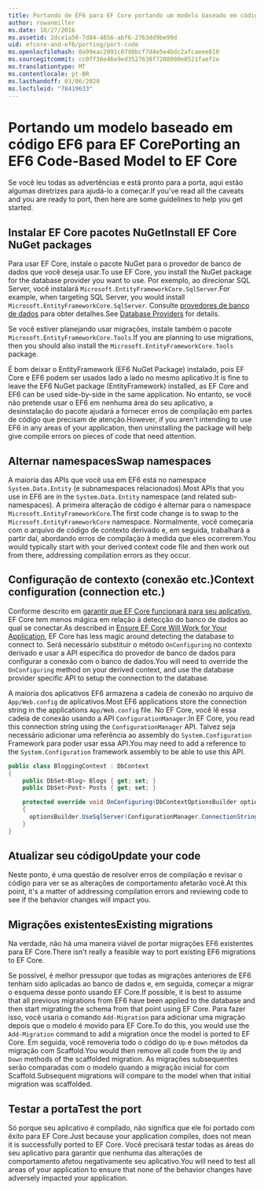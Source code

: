 ```yaml
---
title: Portando de EF6 para EF Core portando um modelo baseado em código-EF
author: rowanmiller
ms.date: 10/27/2016
ms.assetid: 2dce1a50-7d84-4856-abf6-2763dd9be99d
uid: efcore-and-ef6/porting/port-code
ms.openlocfilehash: 0a99eac2091c07d8bcf7d4e5e4bdc2afcaeee810
ms.sourcegitcommit: cc0ff36e46e9ed3527638f7208000e8521faef2e
ms.translationtype: MT
ms.contentlocale: pt-BR
ms.lasthandoff: 03/06/2020
ms.locfileid: "78419633"
---
```

# <a name="porting-an-ef6-code-based-model-to-ef-core"></a><span data-ttu-id="86fcc-102">Portando um modelo baseado em código EF6 para EF Core</span><span class="sxs-lookup"><span data-stu-id="86fcc-102">Porting an EF6 Code-Based Model to EF Core</span></span>

<span data-ttu-id="86fcc-103">Se você leu todas as advertências e está pronto para a porta, aqui estão algumas diretrizes para ajudá-lo a começar.</span><span class="sxs-lookup"><span data-stu-id="86fcc-103">If you've read all the caveats and you are ready to port, then here are some guidelines to help you get started.</span></span>

## <a name="install-ef-core-nuget-packages"></a><span data-ttu-id="86fcc-104">Instalar EF Core pacotes NuGet</span><span class="sxs-lookup"><span data-stu-id="86fcc-104">Install EF Core NuGet packages</span></span>

<span data-ttu-id="86fcc-105">Para usar EF Core, instale o pacote NuGet para o provedor de banco de dados que você deseja usar.</span><span class="sxs-lookup"><span data-stu-id="86fcc-105">To use EF Core, you install the NuGet package for the database provider you want to use.</span></span> <span data-ttu-id="86fcc-106">Por exemplo, ao direcionar SQL Server, você instalará `Microsoft.EntityFrameworkCore.SqlServer`.</span><span class="sxs-lookup"><span data-stu-id="86fcc-106">For example, when targeting SQL Server, you would install `Microsoft.EntityFrameworkCore.SqlServer`.</span></span> <span data-ttu-id="86fcc-107">Consulte [provedores de banco de dados](../../core/providers/index.md) para obter detalhes.</span><span class="sxs-lookup"><span data-stu-id="86fcc-107">See [Database Providers](../../core/providers/index.md) for details.</span></span>

<span data-ttu-id="86fcc-108">Se você estiver planejando usar migrações, instale também o pacote `Microsoft.EntityFrameworkCore.Tools`.</span><span class="sxs-lookup"><span data-stu-id="86fcc-108">If you are planning to use migrations, then you should also install the `Microsoft.EntityFrameworkCore.Tools` package.</span></span>

<span data-ttu-id="86fcc-109">É bom deixar o EntityFramework (EF6 NuGet Package) instalado, pois EF Core e EF6 podem ser usados lado a lado no mesmo aplicativo.</span><span class="sxs-lookup"><span data-stu-id="86fcc-109">It is fine to leave the EF6 NuGet package (EntityFramework) installed, as EF Core and EF6 can be used side-by-side in the same application.</span></span> <span data-ttu-id="86fcc-110">No entanto, se você não pretende usar o EF6 em nenhuma área do seu aplicativo, a desinstalação do pacote ajudará a fornecer erros de compilação em partes de código que precisam de atenção.</span><span class="sxs-lookup"><span data-stu-id="86fcc-110">However, if you aren't intending to use EF6 in any areas of your application, then uninstalling the package will help give compile errors on pieces of code that need attention.</span></span>

## <a name="swap-namespaces"></a><span data-ttu-id="86fcc-111">Alternar namespaces</span><span class="sxs-lookup"><span data-stu-id="86fcc-111">Swap namespaces</span></span>

<span data-ttu-id="86fcc-112">A maioria das APIs que você usa em EF6 está no namespace `System.Data.Entity` (e subnamespaces relacionados).</span><span class="sxs-lookup"><span data-stu-id="86fcc-112">Most APIs that you use in EF6 are in the `System.Data.Entity` namespace (and related sub-namespaces).</span></span> <span data-ttu-id="86fcc-113">A primeira alteração de código é alternar para o namespace `Microsoft.EntityFrameworkCore`.</span><span class="sxs-lookup"><span data-stu-id="86fcc-113">The first code change is to swap to the `Microsoft.EntityFrameworkCore` namespace.</span></span> <span data-ttu-id="86fcc-114">Normalmente, você começaria com o arquivo de código de contexto derivado e, em seguida, trabalhará a partir daí, abordando erros de compilação à medida que eles ocorrerem.</span><span class="sxs-lookup"><span data-stu-id="86fcc-114">You would typically start with your derived context code file and then work out from there, addressing compilation errors as they occur.</span></span>

## <a name="context-configuration-connection-etc"></a><span data-ttu-id="86fcc-115">Configuração de contexto (conexão etc.)</span><span class="sxs-lookup"><span data-stu-id="86fcc-115">Context configuration (connection etc.)</span></span>

<span data-ttu-id="86fcc-116">Conforme descrito em [garantir que EF Core funcionará para seu aplicativo](ensure-requirements.md), EF Core tem menos mágica em relação à detecção do banco de dados ao qual se conectar.</span><span class="sxs-lookup"><span data-stu-id="86fcc-116">As described in [Ensure EF Core Will Work for Your Application](ensure-requirements.md), EF Core has less magic around detecting the database to connect to.</span></span> <span data-ttu-id="86fcc-117">Será necessário substituir o método `OnConfiguring` no contexto derivado e usar a API específica do provedor de banco de dados para configurar a conexão com o banco de dados.</span><span class="sxs-lookup"><span data-stu-id="86fcc-117">You will need to override the `OnConfiguring` method on your derived context, and use the database provider specific API to setup the connection to the database.</span></span>

<span data-ttu-id="86fcc-118">A maioria dos aplicativos EF6 armazena a cadeia de conexão no arquivo de `App/Web.config` de aplicativos.</span><span class="sxs-lookup"><span data-stu-id="86fcc-118">Most EF6 applications store the connection string in the applications `App/Web.config` file.</span></span> <span data-ttu-id="86fcc-119">No EF Core, você lê essa cadeia de conexão usando a API `ConfigurationManager`.</span><span class="sxs-lookup"><span data-stu-id="86fcc-119">In EF Core, you read this connection string using the `ConfigurationManager` API.</span></span> <span data-ttu-id="86fcc-120">Talvez seja necessário adicionar uma referência ao assembly do `System.Configuration` Framework para poder usar essa API.</span><span class="sxs-lookup"><span data-stu-id="86fcc-120">You may need to add a reference to the `System.Configuration` framework assembly to be able to use this API.</span></span>

``` csharp
public class BloggingContext : DbContext
{
    public DbSet<Blog> Blogs { get; set; }
    public DbSet<Post> Posts { get; set; }

    protected override void OnConfiguring(DbContextOptionsBuilder optionsBuilder)
    {
      optionsBuilder.UseSqlServer(ConfigurationManager.ConnectionStrings["BloggingDatabase"].ConnectionString);
    }
}
```

## <a name="update-your-code"></a><span data-ttu-id="86fcc-121">Atualizar seu código</span><span class="sxs-lookup"><span data-stu-id="86fcc-121">Update your code</span></span>

<span data-ttu-id="86fcc-122">Neste ponto, é uma questão de resolver erros de compilação e revisar o código para ver se as alterações de comportamento afetarão você.</span><span class="sxs-lookup"><span data-stu-id="86fcc-122">At this point, it's a matter of addressing compilation errors and reviewing code to see if the behavior changes will impact you.</span></span>

## <a name="existing-migrations"></a><span data-ttu-id="86fcc-123">Migrações existentes</span><span class="sxs-lookup"><span data-stu-id="86fcc-123">Existing migrations</span></span>

<span data-ttu-id="86fcc-124">Na verdade, não há uma maneira viável de portar migrações EF6 existentes para EF Core.</span><span class="sxs-lookup"><span data-stu-id="86fcc-124">There isn't really a feasible way to port existing EF6 migrations to EF Core.</span></span>

<span data-ttu-id="86fcc-125">Se possível, é melhor pressupor que todas as migrações anteriores de EF6 tenham sido aplicadas ao banco de dados e, em seguida, começar a migrar o esquema desse ponto usando EF Core.</span><span class="sxs-lookup"><span data-stu-id="86fcc-125">If possible, it is best to assume that all previous migrations from EF6 have been applied to the database and then start migrating the schema from that point using EF Core.</span></span> <span data-ttu-id="86fcc-126">Para fazer isso, você usaria o comando `Add-Migration` para adicionar uma migração depois que o modelo é movido para EF Core.</span><span class="sxs-lookup"><span data-stu-id="86fcc-126">To do this, you would use the `Add-Migration` command to add a migration once the model is ported to EF Core.</span></span> <span data-ttu-id="86fcc-127">Em seguida, você removeria todo o código do `Up` e `Down` métodos da migração com Scaffold.</span><span class="sxs-lookup"><span data-stu-id="86fcc-127">You would then remove all code from the `Up` and `Down` methods of the scaffolded migration.</span></span> <span data-ttu-id="86fcc-128">As migrações subsequentes serão comparadas com o modelo quando a migração inicial for com Scaffold.</span><span class="sxs-lookup"><span data-stu-id="86fcc-128">Subsequent migrations will compare to the model when that initial migration was scaffolded.</span></span>

## <a name="test-the-port"></a><span data-ttu-id="86fcc-129">Testar a porta</span><span class="sxs-lookup"><span data-stu-id="86fcc-129">Test the port</span></span>

<span data-ttu-id="86fcc-130">Só porque seu aplicativo é compilado, não significa que ele foi portado com êxito para EF Core.</span><span class="sxs-lookup"><span data-stu-id="86fcc-130">Just because your application compiles, does not mean it is successfully ported to EF Core.</span></span> <span data-ttu-id="86fcc-131">Você precisará testar todas as áreas do seu aplicativo para garantir que nenhuma das alterações de comportamento afetou negativamente seu aplicativo.</span><span class="sxs-lookup"><span data-stu-id="86fcc-131">You will need to test all areas of your application to ensure that none of the behavior changes have adversely impacted your application.</span></span>
